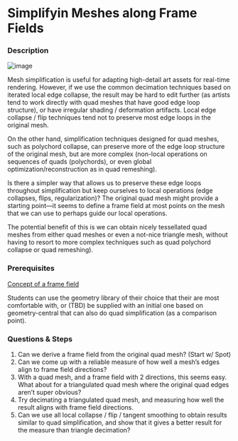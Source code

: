 # Simplifyin Meshes along Frame Fields

### Description

![image](https://github.com/SGI-2023/simplifying-meshes-along-frame-fields/assets/47090776/5b674378-2e2f-4c4a-8d14-e195eea00fc5)

Mesh simplification is useful for adapting high-detail art assets for real-time rendering. However, if we use the common decimation techniques based on iterated local edge collapse, the result may be hard to edit further (as artists tend to work directly with quad meshes that have good edge loop structure), or have irregular shading / deformation artifacts. Local edge collapse / flip techniques tend not to preserve most edge loops in the original mesh.

On the other hand, simplification techniques designed for quad meshes, such as polychord collapse, can preserve more of the edge loop structure of the original mesh, but are more complex (non-local operations on sequences of quads (polychords), or even global optimization/reconstruction as in quad remeshing).

Is there a simpler way that allows us to preserve these edge loops throughout simplification but keep ourselves to local operations (edge collapses, flips, regularization)? The original quad mesh might provide a starting point—it seems to define a frame field at most points on the mesh that we can use to perhaps guide our local operations.

The potential benefit of this is we can obtain nicely tessellated quad meshes from either quad meshes or even a not-nice triangle mesh, without having to resort to more complex techniques such as quad polychord collapse or quad remeshing).

### Prerequisites
[Concept of a frame field](https://cims.nyu.edu/gcl/papers/frame-fields-2014.pdf)

Students can use the geometry library of their choice that their are most comfortable with, or (TBD) be supplied with an initial one based on geometry-central that can also do quad simplification (as a comparison point).

### Questions & Steps 
1. Can we derive a frame field from the original quad mesh? (Start w/ Spot)
2. Can we come up with a reliable measure of how well a mesh’s edges align to frame field directions?
3. With a quad mesh, and a frame field with 2 directions, this seems easy. What about for a triangulated quad mesh where the original quad edges aren’t super obvious?
4. Try decimating a triangulated quad mesh, and measuring how well the result aligns with frame field directions.
5. Can we use all local collapse / flip / tangent smoothing to obtain results similar to quad simplification, and show that it gives a better result for the measure than triangle decimation?

